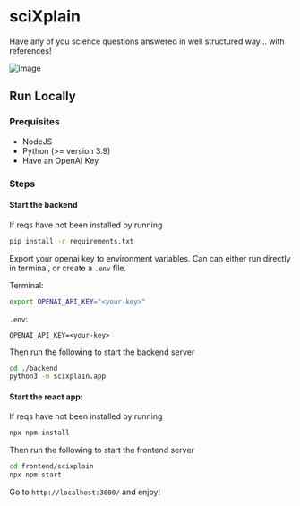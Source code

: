 # sciXplain
Have any of you science questions answered in well structured way... with references!

![image](https://github.com/rmikulec/scixplain/assets/15821744/5f9cd99b-c10c-4856-bb73-4de140c1e58e)


## Run Locally

### Prequisites
 - NodeJS
 - Python (>= version 3.9)
 - Have an OpenAI Key


### Steps


#### Start the backend

If reqs have not been installed by running

```bash
pip install -r requirements.txt
```

Export your openai key to environment variables. Can can either run directly in terminal, or create a `.env` file.

Terminal:

```bash
export OPENAI_API_KEY="<your-key>"
```

`.env`:
```.env
OPENAI_API_KEY=<your-key>
```

Then run the following to start the backend server

```bash
cd ./backend
python3 -m scixplain.app
```

#### Start the react app:

If reqs have not been installed by running

```bash
npx npm install
```

Then run the following to start the frontend server

```bash
cd frontend/scixplain
npx npm start
```


Go to `http://localhost:3000/` and enjoy!

